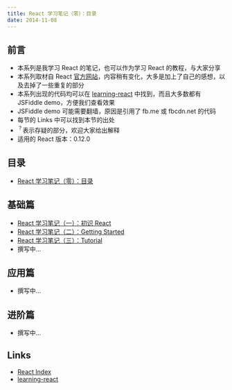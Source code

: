 ```yaml
---
title: React 学习笔记（零）：目录
date: 2014-11-08
---
```


前言
---

- 本系列是我学习 React 的笔记，也可以作为学习 React 的教程，与大家分享
- 本系列取材自 React [官方网站][React Index]，内容稍有变化，大多是加上了自己的感想，以及去掉了一些重复的部分
- 本系列出现的代码均可以在 [learning-react] 中找到，而且大多数都有 JSFiddle demo，方便我们查看效果
- JSFiddle demo 可能需要翻墙，原因是引用了 fb.me 或 fbcdn.net 的代码
- 每节的 Links 中可以找到本节的出处
- <sup>？</sup>表示存疑的部分，欢迎大家给出解释
- 适用的 React 版本：0.12.0

目录
---

- [React 学习笔记（零）：目录](http://xcatliu.com/blog/learning-react-0-table-of-contents.html)

基础篇
---

- [React 学习笔记（一）：初识 React](http://xcatliu.com/blog/learning-react-1-hello-react.html)
- [React 学习笔记（二）：Getting Started](http://xcatliu.com/blog/learning-react-2-getting-start.html)
- [React 学习笔记（三）：Tutorial](http://xcatliu.com/blog/learning-react-3-tutorial.html)
- 撰写中...

应用篇
---

- 撰写中...

进阶篇
---

- 撰写中...

Links
---

- [React Index]
- [learning-react]

[React Index]: http://facebook.github.io/react/index.html
[learning-react]: https://github.com/xcatliu/learning-react